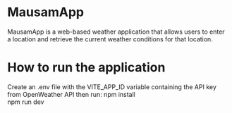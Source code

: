 # MausamApp
MausamApp is a web-based weather application that allows users to enter a location and retrieve the current weather conditions for that location.

# How to run the application
Create an .env file with the VITE_APP_ID variable containing the API key from OpenWeather API then run:
 npm install
 <br/>
 npm run dev
